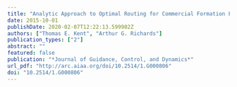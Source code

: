 ```yaml
---
title: "Analytic Approach to Optimal Routing for Commercial Formation Flight"
date: 2015-10-01
publishDate: 2020-02-07T12:22:13.599902Z
authors: ["Thomas E. Kent", "Arthur G. Richards"]
publication_types: ["2"]
abstract: ""
featured: false
publication: "*Journal of Guidance, Control, and Dynamics*"
url_pdf: "http://arc.aiaa.org/doi/10.2514/1.G000806"
doi: "10.2514/1.G000806"
---
```


